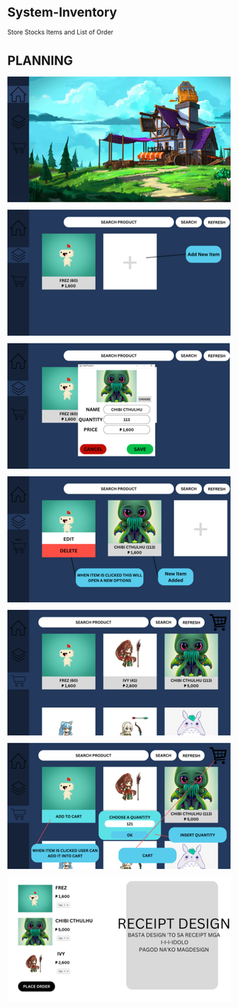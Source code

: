 # System-Inventory
Store Stocks Items and List of Order

# PLANNING

![](Planning/10.png)

![](Planning/11.png)

![](Planning/12.png)

![](Planning/13.png)

![](Planning/14.png)

![](Planning/15.png)

![](Planning/16.png)

